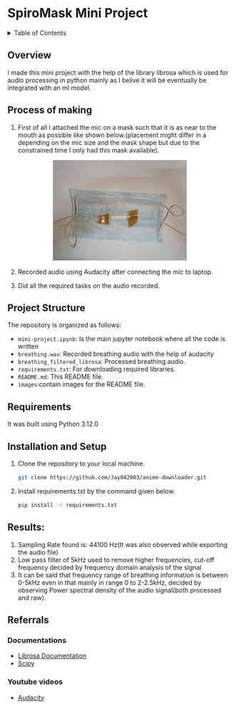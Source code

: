 # SpiroMask Mini Project
<!-- TABLE OF CONTENTS -->
<details>
  <summary>Table of Contents</summary>
  <ol>
    <li>
      <a href="#overview">Overview</a>
    </li>
    <li>
      <a href="#process-of-making">Process of making</a>
    </li>
    <li>
      <a href="#project-structure">Project Structure</a>
    </li>
    <li><a href="#requirements">Requirements</a></li>
    <li><a href="#installation-and-setupInstallation and Setup">Installation and Setup</a></li>
    <li><a href="#results">Results</a></li>
    <li><a href="#referrals">Referrals</a></li>
    
  </ol>
</details>

## Overview
I made this mini project with the help of the library librosa which is used for audio processing in python mainly as I belive it will be eventually be integrated with an ml model.

## Process of making
1. First of all I attached the mic on a mask such that it is as near to the mouth as possible like shown below.(placement might differ in a depending on the mic size and the mask shape but due to the constrained time I only had this mask available). 
<div style="text-align:center;">
    <img src="images/mask.jpeg" alt="Mask" width="300">
</div>

2. Recorded audio using Audacity after connecting the mic to laptop.

3. Did all the required tasks on the audio recorded.

## Project Structure
The repository is organized as follows:
- `mini-project.ipynb`: Is the main jupyter notebook where all the code is written
- `breathing.wav`: Recorded breathing audio with the help of audacity
- `breathing_filtered_librosa`: Processed breathing audio.
- `requirements.txt`: For downloading required libraries.
- `README.md`: This README file.
- `images`:contain images for the README file.
## Requirements
It was built using Python 3.12.0

## Installation and Setup
1. Clone the repository to your local machine.
   ```sh
   git clone https://github.com/Jay042003/anime-downloader.git
   ```
2. Install requirements.txt by the command given below.
    ```sh
    pip install -r requirements.txt
    ```
## Results:

1. Sampling Rate found is: 44100 Hz(It was also observed while exporting the audio file)
2. Low pass filter of 5kHz used to remove higher frequencies, cut-off frequency decided by frequency domain analysis of the signal
3. It can be said that frequency range of breathing information is between 0-5kHz even in that mainly in range 0 to 2-2.5kHz, decided by observing Power spectral density of the audio signal(both processed and raw).

## Referrals

### Documentations
- [Librosa Documentation](https://librosa.org/doc/latest/index.html)
- [Scipy](https://docs.scipy.org/doc/scipy/)
### Youtube videos
- [Audacity](https://youtu.be/IXoGmyzNZOY?si=WaCChGUzmqgyTXKf)
